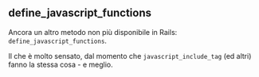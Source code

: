 ## define\_javascript\_functions

Ancora un altro metodo non più disponibile in Rails: `define_javascript_functions`.

Il che è molto sensato, dal momento che `javascript_include_tag` (ed altri) fanno la stessa cosa - e meglio.